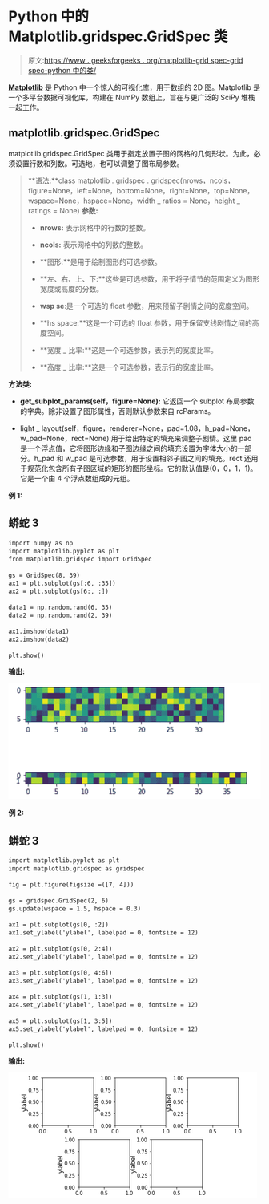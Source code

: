 # Python 中的 Matplotlib.gridspec.GridSpec 类

> 原文:[https://www . geeksforgeeks . org/matplotlib-grid spec-grid spec-python 中的类/](https://www.geeksforgeeks.org/matplotlib-gridspec-gridspec-class-in-python/)

[**Matplotlib**](https://www.geeksforgeeks.org/python-matplotlib-an-overview/) 是 Python 中一个惊人的可视化库，用于数组的 2D 图。Matplotlib 是一个多平台数据可视化库，构建在 NumPy 数组上，旨在与更广泛的 SciPy 堆栈一起工作。

## matplotlib.gridspec.GridSpec

matplotlib.gridspec.GridSpec 类用于指定放置子图的网格的几何形状。为此，必须设置行数和列数。可选地，也可以调整子图布局参数。

> **语法:**class matplotlib . gridspec . gridspec(nrows，ncols，figure=None，left=None，bottom=None，right=None，top=None，wspace=None，hspace=None，width _ ratios = None，height _ ratings = None)
> **参数:**
> 
> *   **nrows:** 表示网格中的行数的整数。
>     
> *   **ncols:** 表示网格中的列数的整数。
>     
> *   **图形:**是用于绘制图形的可选参数。
>     
> *   **左、右、上、下:**这些是可选参数，用于将子情节的范围定义为图形宽度或高度的分数。
>     
> *   **wsp se**:是一个可选的 float 参数，用来预留子剧情之间的宽度空间。
>     
> *   **hs space:**这是一个可选的 float 参数，用于保留支线剧情之间的高度空间。
>     
> *   **宽度 _ 比率:**这是一个可选参数，表示列的宽度比率。
>     
> *   **高度 _ 比率:**这是一个可选参数，表示行的宽度比率。

**方法类:**

*   **get_subplot_params(self，figure=None):** 它返回一个 subplot 布局参数的字典。除非设置了图形属性，否则默认参数来自 rcParams。

*   light _ layout(self，figure，renderer=None，pad=1.08，h_pad=None，w_pad=None，rect=None):用于给出特定的填充来调整子剧情。这里 pad 是一个浮点值，它将图形边缘和子图边缘之间的填充设置为字体大小的一部分。h_pad 和 w_pad 是可选参数，用于设置相邻子图之间的填充。rect 还用于规范化包含所有子图区域的矩形的图形坐标。它的默认值是(0，0，1，1)。它是一个由 4 个浮点数组成的元组。

**例 1:**

## 蟒蛇 3

```
import numpy as np
import matplotlib.pyplot as plt
from matplotlib.gridspec import GridSpec

gs = GridSpec(8, 39)
ax1 = plt.subplot(gs[:6, :35])
ax2 = plt.subplot(gs[6:, :])

data1 = np.random.rand(6, 35)
data2 = np.random.rand(2, 39)

ax1.imshow(data1)
ax2.imshow(data2)

plt.show()
```

**输出:**

![](img/1a313ed37fc64ab4693a53e3869ffe57.png)

**例 2:**

## 蟒蛇 3

```
import matplotlib.pyplot as plt
import matplotlib.gridspec as gridspec

fig = plt.figure(figsize =([7, 4]))

gs = gridspec.GridSpec(2, 6)
gs.update(wspace = 1.5, hspace = 0.3)

ax1 = plt.subplot(gs[0, :2])
ax1.set_ylabel('ylabel', labelpad = 0, fontsize = 12)

ax2 = plt.subplot(gs[0, 2:4])
ax2.set_ylabel('ylabel', labelpad = 0, fontsize = 12)

ax3 = plt.subplot(gs[0, 4:6])
ax3.set_ylabel('ylabel', labelpad = 0, fontsize = 12)

ax4 = plt.subplot(gs[1, 1:3])
ax4.set_ylabel('ylabel', labelpad = 0, fontsize = 12)

ax5 = plt.subplot(gs[1, 3:5])
ax5.set_ylabel('ylabel', labelpad = 0, fontsize = 12)

plt.show()
```

**输出:**

![](img/fd8e476529d9039785af0607365a5cd3.png)